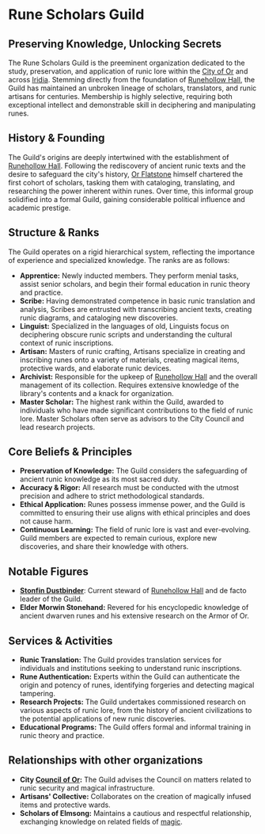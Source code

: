 # Rune Scholars Guild

## Preserving Knowledge, Unlocking Secrets

The Rune Scholars Guild is the preeminent organization dedicated to the study, preservation, and application of runic lore within the [City of Or](/geography/settlement/city/city-of-or.md) and across [Iridia](/geography/cosmology/iridia.md). Stemming directly from the foundation of [Runehollow Hall](/geography/settlement/city/city-of-or/shop/runehollow-hall.md), the Guild has maintained an unbroken lineage of scholars, translators, and runic artisans for centuries. Membership is highly selective, requiring both exceptional intellect and demonstrable skill in deciphering and manipulating runes.

## History & Founding

The Guild's origins are deeply intertwined with the establishment of [Runehollow Hall](/geography/settlement/city/city-of-or/shop/runehollow-hall.md). Following the rediscovery of ancient runic texts and the desire to safeguard the city's history, [Or Flatstone](/geography/settlement/city/city-of-or/local/or-flatstone.md) himself chartered the first cohort of scholars, tasking them with cataloging, translating, and researching the power inherent within runes. Over time, this informal group solidified into a formal Guild, gaining considerable political influence and academic prestige.

## Structure & Ranks

The Guild operates on a rigid hierarchical system, reflecting the importance of experience and specialized knowledge. The ranks are as follows:

*   **Apprentice:** Newly inducted members. They perform menial tasks, assist senior scholars, and begin their formal education in runic theory and practice.
*   **Scribe:** Having demonstrated competence in basic runic translation and analysis, Scribes are entrusted with transcribing ancient texts, creating runic diagrams, and cataloging new discoveries.
*   **Linguist:** Specialized in the languages of old, Linguists focus on deciphering obscure runic scripts and understanding the cultural context of runic inscriptions.
*   **Artisan:** Masters of runic crafting, Artisans specialize in creating and inscribing runes onto a variety of materials, creating magical items, protective wards, and elaborate runic devices.
*   **Archivist:** Responsible for the upkeep of [Runehollow Hall](/geography/settlement/city/city-of-or/shop/runehollow-hall.md) and the overall management of its collection. Requires extensive knowledge of the library's contents and a knack for organization.
*   **Master Scholar:** The highest rank within the Guild, awarded to individuals who have made significant contributions to the field of runic lore. Master Scholars often serve as advisors to the City Council and lead research projects.

## Core Beliefs & Principles

*   **Preservation of Knowledge:**  The Guild considers the safeguarding of ancient runic knowledge as its most sacred duty.
*   **Accuracy & Rigor:** All research must be conducted with the utmost precision and adhere to strict methodological standards.
*   **Ethical Application:** Runes possess immense power, and the Guild is committed to ensuring their use aligns with ethical principles and does not cause harm.
*   **Continuous Learning:** The field of runic lore is vast and ever-evolving. Guild members are expected to remain curious, explore new discoveries, and share their knowledge with others.

## Notable Figures

*   **[Stonfin Dustbinder](/geography/settlement/city/city-of-or/shop/runehollow-hall/stonfin-dustbinder.md)**: Current steward of [Runehollow Hall](/geography/settlement/city/city-of-or/shop/runehollow-hall.md) and de facto leader of the Guild.
*   **Elder Morwin Stonehand:** Revered for his encyclopedic knowledge of ancient dwarven runes and his extensive research on the Armor of Or.

## Services & Activities

*   **Runic Translation:** The Guild provides translation services for individuals and institutions seeking to understand runic inscriptions.
*   **Rune Authentication:**  Experts within the Guild can authenticate the origin and potency of runes, identifying forgeries and detecting magical tampering.
*   **Research Projects:** The Guild undertakes commissioned research on various aspects of runic lore, from the history of ancient civilizations to the potential applications of new runic discoveries.
*   **Educational Programs:** The Guild offers formal and informal training in runic theory and practice.

## Relationships with other organizations

*   **City [Council of Or](/geography/settlement/city/city-of-or/council-of-or.md):** The Guild advises the Council on matters related to runic security and magical infrastructure.
*   **Artisans' Collective:** Collaborates on the creation of magically infused items and protective wards.
*   **Scholars of Elmsong:** Maintains a cautious and respectful relationship, exchanging knowledge on related fields of [magic](/structure/mechanic/magic.md). 
